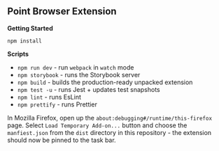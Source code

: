 ## Point Browser Extension

**Getting Started**

```
npm install
```

**Scripts**

-   `npm run dev` - run `webpack` in `watch` mode
-   `npm storybook` - runs the Storybook server
-   `npm build` - builds the production-ready unpacked extension
-   `npm test -u` - runs Jest + updates test snapshots
-   `npm lint` - runs EsLint
-   `npm prettify` - runs Prettier

In Mozilla Firefox, open up the `about:debugging#/runtime/this-firefox` page. Select `Load Temporary Add-on...` button and choose the `manfiest.json` from the `dist` directory in this repository - the extension should now be pinned to the task bar.
